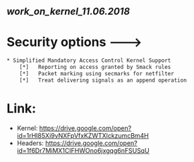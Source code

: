 ***work_on_kernel_11.06.2018***
----------------------------------------------------
# Security options  --->
```bash
* Simplified Mandatory Access Control Kernel Support
    [*]   Reporting on access granted by Smack rules
    [*]   Packet marking using secmarks for netfilter
    [*]   Treat delivering signals as an append operation 
```
[](https://github.com/nu11secur1ty/kernel-4.19.0V.Varbanovski_lp150.12.22_default/blob/master/work_on_kernel_11.06.2018/Screenshot%20from%202018-11-07%2014-11-00.png)

# Link:
- Kernel: https://drive.google.com/open?id=1rHI85Xi9vNXFpVfxKZWTXlckzumcBm4H
- Headers: https://drive.google.com/open?id=1f6Dr7MiMX1CIFHWOno6jxgqg6nFSUSqU
